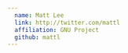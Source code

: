 ```yaml
---
  name: Matt Lee
  link: http://twitter.com/mattl
  affiliation: GNU Project
  github: mattl
---
```

